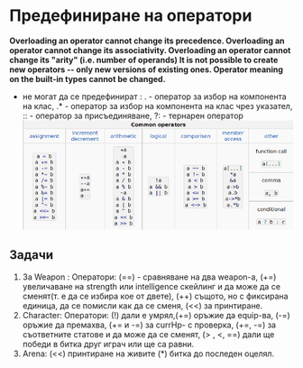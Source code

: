 # Предефиниране на оператори

**Overloading an operator cannot change its precedence.
Overloading an operator cannot change its associativity.
Overloading an operator cannot change its "arity" (i.e. number of operands)
It is not possible to create new operators -- only new versions of existing ones.
Operator meaning on the built-in types cannot be changed.**

- не могат да се предефинират :
  . - оператор за избор на компонента на клас,
  .\* - оператор за избор на компонента на клас чрез
  указател,
  :: - оператор за присъединяване,
  ?: - тернарен оператор
  ![operators](img/image.png)

## Задачи

1. За Weapon : Оператори: (==) - сравняване на два weapon-а, (+=) увеличаване на strength или intelligence скейлинг и да може да се сменят(т. е да се избира кое от двете), (++) същото, но с фиксирана единица, да се помисли как да се сменя, (<<) за принтиране.
2. Character: Оператори: (!) дали е умрял,(+=) оръжие да equip-ва, (-=) оръжие да премахва, (+= и -=) за currHp- с проверка, (+=, -=) за съответните статове и да може да се сменят, (> , <, ==) дали ще победи в битка друг играч или ще са равни.
3. Arena: (<<) принтиране на живите (\*) битка до последен оцелял.
